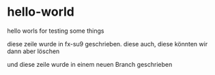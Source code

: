 # hello-world
hello worls for testing some things

diese zeile wurde in fx-su9 geschrieben.
diese auch, diese könnten wir dann aber löschen

und diese zeile wurde in einem neuen Branch geschrieben
